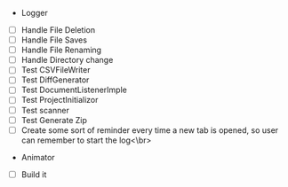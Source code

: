 * Logger
- [ ] Handle File Deletion
- [ ] Handle File Saves
- [ ] Handle File Renaming
- [ ] Handle Directory change
- [ ] Test CSVFileWriter
- [ ] Test DiffGenerator
- [ ] Test DocumentListenerImple
- [ ] Test ProjectInitializor
- [ ] Test scanner
- [ ] Test Generate Zip 
- [ ] Create some sort of reminder every time a new tab is opened, so user can remember to start the log<\br>

* Animator
- [ ] Build it